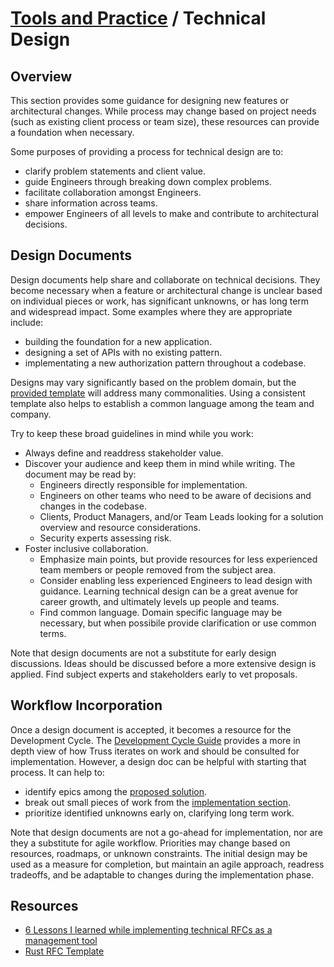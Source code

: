 # [Tools and Practice](../README.md) / Technical Design

## Overview

This section provides some guidance
for designing new features or architectural changes.
While process may change based on project needs
(such as existing client process or team size),
these resources can provide a foundation when necessary.

Some purposes of providing a process for technical design are to:

* clarify problem statements and client value.
* guide Engineers through breaking down complex problems.
* facilitate collaboration amongst Engineers.
* share information across teams.
* empower Engineers of all levels to make and contribute to architectural decisions.

## Design Documents

Design documents help share and collaborate on technical decisions.
They become necessary when a feature or architectural change
is unclear based on individual pieces or work,
has significant unknowns,
or has long term and widespread impact.
Some examples where they are appropriate include:

* building the foundation for a new application.
* designing a set of APIs with no existing pattern.
* implementating a new authorization pattern throughout a codebase.

Designs may vary significantly based on the problem domain,
but the [provided template](./design-document-template.md)
will address many commonalities.
Using a consistent template also helps to establish a common language among the team and company.

Try to keep these broad guidelines in mind while you work:

* Always define and readdress stakeholder value.
* Discover your audience and keep them in mind while writing.
  The document may be read by:
  * Engineers directly responsible for implementation.
  * Engineers on other teams who need to be aware of decisions and changes in the codebase.
  * Clients, Product Managers, and/or Team Leads looking for a solution overview and resource considerations.
  * Security experts assessing risk.
* Foster inclusive collaboration.
  * Emphasize main points,
  but provide resources for less experienced team members
  or people removed from the subject area.
  * Consider enabling less experienced Engineers to lead design with guidance.
  Learning technical design can be a great avenue for career growth,
  and ultimately levels up people and teams.
  * Find common language.
  Domain specific language may be necessary,
  but when possibile provide clarification
  or use common terms.

Note that design documents are not a substitute for early design discussions.
Ideas should be discussed before a more extensive design is applied.
Find subject experts and stakeholders early to vet proposals.

## Workflow Incorporation

Once a design document is accepted,
it becomes a resource for the Development Cycle.
The [Development Cycle Guide](../../cycle/README.md)
provides a more in depth view of how Truss iterates on work
and should be consulted for implementation.
However, a design doc can be helpful with starting that process.
It can help to:

* identify epics among the [proposed solution](./template.md#proposed-solution).
* break out small pieces of work from the [implementation section](./template.md#implementation).
* prioritize identified unknowns early on, clarifying long term work.

Note that design documents are not a go-ahead for implementation,
nor are they a substitute for agile workflow.
Priorities may change based on resources, roadmaps, or unknown constraints.
The initial design may be used as a measure for completion,
but maintain an agile approach,
readress tradeoffs,
and be adaptable to changes during the implementation phase.

## Resources

* [6 Lessons I learned while implementing technical RFCs as a management tool](https://buriti.ca/6-lessons-i-learned-while-implementing-technical-rfcs-as-a-management-tool-34687dbf46cb)
* [Rust RFC Template](https://github.com/rust-lang/rfcs/blob/master/0000-template.md)
